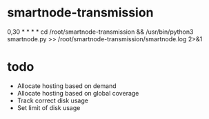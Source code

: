 # smartnode-transmission


0,30 * * * * cd /root/smartnode-transmission && /usr/bin/python3 smartnode.py >> /root/smartnode-transmission/smartnode.log 2>&1


# todo

- Allocate hosting based on demand
- Allocate hosting based on global coverage
- Track correct disk usage
- Set limit of disk usage
